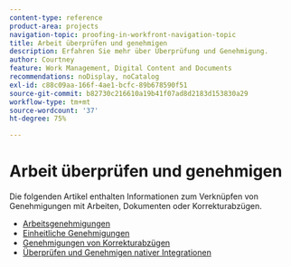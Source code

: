 ```yaml
---
content-type: reference
product-area: projects
navigation-topic: proofing-in-workfront-navigation-topic
title: Arbeit überprüfen und genehmigen
description: Erfahren Sie mehr über Überprüfung und Genehmigung.
author: Courtney
feature: Work Management, Digital Content and Documents
recommendations: noDisplay, noCatalog
exl-id: c88c09aa-166f-4ae1-bcfc-89b678590f51
source-git-commit: b82730c216610a19b41f07ad8d2183d153830a29
workflow-type: tm+mt
source-wordcount: '37'
ht-degree: 75%

---
```


# Arbeit überprüfen und genehmigen

Die folgenden Artikel enthalten Informationen zum Verknüpfen von Genehmigungen mit Arbeiten, Dokumenten oder Korrekturabzügen.

<!-- * [Limited document and proof decision for non-paid users overview](/help/quicksilver/review-and-approve-work/proof-doc-decision-limits.md) -->
* [Arbeitsgenehmigungen](../review-and-approve-work/manage-approvals/manage-approvals.md)
* [Einheitliche Genehmigungen](../review-and-approve-work/document-reviews-and-approvals/document-reviews-and-approvals.md)
* [Genehmigungen von Korrekturabzügen](../review-and-approve-work/proofing/proofing.md)
* [Überprüfen und Genehmigen nativer Integrationen](/help/quicksilver/review-and-approve-work/native-integrations/review-approva-native-integrations-toc.md)

